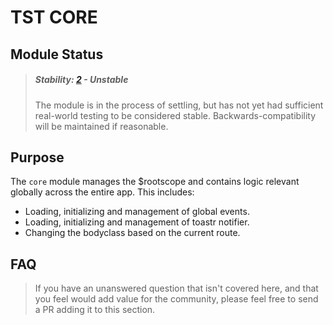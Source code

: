 # TST CORE


## Module Status

> ##### Stability: [2](https://github.com/CPT331/timesheeting-tool/tree/master/app/js/modules/README.md) - Unstable
> The module is in the process of settling, but has not yet had
> sufficient real-world testing to be considered stable. Backwards-compatibility
> will be maintained if reasonable.

## Purpose

The `core` module manages the $rootscope and contains logic relevant globally across the entire app. This includes:

+ Loading, initializing and management of global events.
+ Loading, initializing and management of toastr notifier.
+ Changing the bodyclass based on the current route.


## FAQ

> If you have an unanswered question that isn't covered here, and that you feel would add value for the community, please feel free to send a PR adding it to this section.